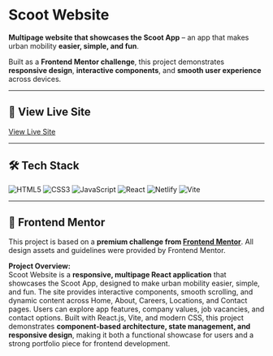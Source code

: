 # Scoot Website

**Multipage website that showcases the Scoot App** – an app that makes urban mobility **easier, simple, and fun**.  

Built as a **Frontend Mentor challenge**, this project demonstrates **responsive design**, **interactive components**, and **smooth user experience** across devices.

---

## 🔗 View Live Site

[View Live Site](https://scoot-app-landing.netlify.app/)

---

## 🛠 Tech Stack

![HTML5](https://img.shields.io/badge/HTML5-E34F26?style=for-the-badge&logo=html5&logoColor=white) 
![CSS3](https://img.shields.io/badge/CSS3-1572B6?style=for-the-badge&logo=css3&logoColor=white) 
![JavaScript](https://img.shields.io/badge/JavaScript-F7DF1E?style=for-the-badge&logo=javascript&logoColor=black) 
![React](https://img.shields.io/badge/React-61DAFB?style=for-the-badge&logo=react&logoColor=black) 
![Netlify](https://img.shields.io/badge/Netlify-00C7B7?style=for-the-badge&logo=netlify&logoColor=white)
![Vite](https://img.shields.io/badge/Vite-646CFF?style=for-the-badge&logo=vite&logoColor=white) 

---

## 📌 Frontend Mentor

This project is based on a **premium challenge from [Frontend Mentor](https://www.frontendmentor.io/)**. All design assets and guidelines were provided by Frontend Mentor.

**Project Overview:**  
Scoot Website is a **responsive, multipage React application** that showcases the Scoot App, designed to make urban mobility easier, simple, and fun. The site provides interactive components, smooth scrolling, and dynamic content across Home, About, Careers, Locations, and Contact pages. Users can explore app features, company values, job vacancies, and contact options. Built with React.js, Vite, and modern CSS, this project demonstrates **component-based architecture, state management, and responsive design**, making it both a functional showcase for users and a strong portfolio piece for frontend development.
